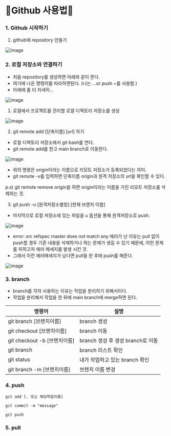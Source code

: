 # 🤜Github 사용법🤛

### 1. Github 시작하기

1) github에 repository 만들기

![image](https://user-images.githubusercontent.com/62821450/112742240-b998e100-8fc7-11eb-907f-f2dc544b0188.png)



### 2. 로컬 저장소와 연결하기

- 처음 repository를 생성하면 아래와 같이 뜬다.
- 여기에 나온 명령어를 따라하면된다. (나는 ...or push ~를 사용함.)
- 아래에 좀 더 자세히...

![image](https://user-images.githubusercontent.com/62821450/112742641-26fa4100-8fcb-11eb-8ab0-c6e9d43f96d4.png)



1) 로컬에서 프로젝트를 관리할 로컬 디렉토리 저장소를 생성

![image](https://user-images.githubusercontent.com/62821450/112742691-86585100-8fcb-11eb-8ddd-cb7bec3bf73b.png)



2) git remote add [단축이름] [url] 하기

- 로컬 디렉토리 저장소에서 git bash를 연다.
- git remote add를 한고 main branch로 이동한다.

![image](https://user-images.githubusercontent.com/62821450/112744140-451a6e00-8fd8-11eb-9b4e-e0541125867b.png)

- 위의 명령은 origin이라는 이름으로 리모트 저장소가 등록되었다는 의미.
- git remote -v를 입력하면 단축이름 origin과 원격 저장소의 url을 확인할 수 있다.

p.s) git remote remove origin을 하면 origin이라는 이름을 가진 리모트 저장소를 삭제하는 것.



3) git push -u [원격저장소별칭] [현재 브랜치 이름]

- 마지막으로 로컬 저장소에 있는 파일을 u 옵션을 통해 원격저장소로 push.

![image](https://user-images.githubusercontent.com/62821450/112744730-91b47800-8fdd-11eb-9e03-f0246444a406.png)

* error: src refspec master does not match any 에러가 난 이유는 pull 없이 push할 경우 기존 내용을 삭제하거나 하는 문제가 생길 수 있기 때문에, 이런 문제를 피하고자 에러 메세지를 발생 시킨 것.
* 그래서 이런 에러메세지가 났다면 pull을 한 후에 push를 해준다.

![image](https://user-images.githubusercontent.com/62821450/112744722-7fd2d500-8fdd-11eb-83a2-1fda03a7f198.png)



### 3. branch

- branch를 각자 사용하는 이유는 작업을 분리하기 위해서이다.
- 작업을 분리해서 작업을 한 뒤에 main branch에 merge하면 된다.

| 명령어                       | 설명                              |
| ---------------------------- | --------------------------------- |
| git branch [브랜치이름]      | branch 생성                       |
| git checkout [브랜치이름]    | branch 이동                       |
| git checkout -b [브랜치이름] | branch 생성 후 생성 branch로 이동 |
| git branch                   | branch 리스트 확인                |
| git status                   | 내가 작업하고 있는 branch 확인    |
| git branch -m [브랜치이름]   | 브랜치 이름 변경                  |



### 4. push

`git add [. 또는 해당파일이름]`

`git commit -m "message"`

`git push`



### 5. pull

